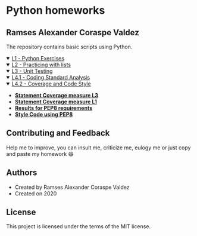 # Python homeworks
## Ramses Alexander Coraspe Valdez
The repository contains basic scripts using Python.
<details open>   
<summary><a href="https://wittline.github.io/Python/L1/L1-A00354777.html">L1 - Python Exercises</a></summary>     
</details>

<details open>   
<summary><a href="https://wittline.github.io/Python/L2/L2-A00354777.html">L2 - Practicing with lists</a></summary>   
</details>


<details open>   
<summary><a href="https://wittline.github.io/Python/L3/L3-A00354777.html">L3 - Unit Testing </a></summary>   
</details>

<details open>   
<summary><a href="https://wittline.github.io/Python/L4/L41-A00354777.html">L4.1 - Coding Standard Analysis </a></summary>   
</details>

<details open>   
<summary><a href="https://wittline.github.io/Python/L4/L42-A00354777.html">L4.2 - Coverage and Code Style</a></summary>
    <ul style="font-weight: bold;">                
    <li>
        <a href="https://wittline.github.io/Python/L4/4.2/Coverage1/cov1_Ramses_Coraspe.html">Statement Coverage measure L3</a>
    </li>
    <li>
        <a href="https://wittline.github.io/Python/L4/4.2/Coverage2/cov2_Ramses_Coraspe.html">Statement Coverage measure L1</a>
    </li>    
    <li>
      <a href="https://wittline.github.io/Python/L4/4.2/PEP8/PEP8_Details.htm">Results for PEP8 requirements</a>                         
     </li>        
     <li>
      <a href="https://wittline.github.io/Python/L4/4.2/PEP8/PEP8_Details.htm">Style Code using PEP8</a>
     </li>  
  </ul>    
</details>

## Contributing and Feedback
Help me to improve, you can insult me, criticize me, eulogy me or just copy and paste my homework :smile:

## Authors
- Created by Ramses Alexander Coraspe Valdez
- Created on 2020

## License
This project is licensed under the terms of the MIT license.

